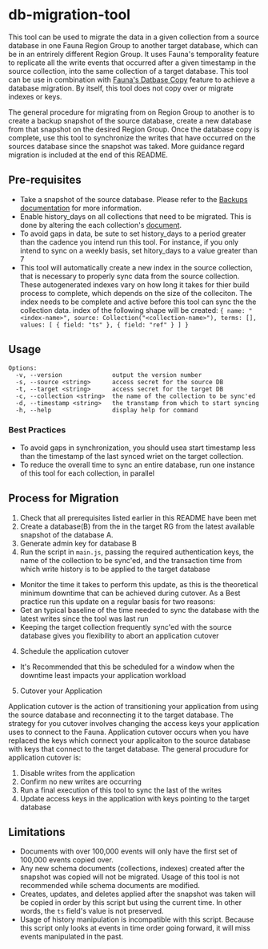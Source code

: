 # db-migration-tool

This tool can be used to migrate the data in a given collection from a source database in one Fauna Region Group to another target database, which can be in an entrirely different Region Group.
It uses Fauna's temporality feature to replicate all the write events that occurred after a given timestamp in the source collection, into the same collection of a target database. This tool can be use in combination with [Fauna's Datbase Copy](https://docs.fauna.com/fauna/current/administration/backups#create-a-database-from-a-snapshot) feature to achieve a database migration. By itself, this tool does not copy over or migrate indexes or keys.

The general procedure for migrating from on Region Group to another is to create a backup snapshot of the source database, create a new database from that snapshot on the desired Region Group. Once the database copy is complete, use this tool to synchronize the writes that have occurred on the sources database since the snapshot was taked. More guidance regard migration is included at the end of this README.

## Pre-requisites

- Take a snapshot of the source database. Please refer to the [Backups documentation](https://docs.fauna.com/fauna/current/administration/backups) for more information.
- Enable history_days on all collections that need to be migrated. This is done by altering the each collection's [document](https://docs.fauna.com/fauna/current/reference/schema_entities/collection/document_definition#fields).
 - To avoid gaps in data, be sute to set history_days to a period greater than the cadence you intend run this tool. For instance, if you only intend to sync on a weekly basis, set hitory_days to a value greater than 7
- This tool will automatically create a new index in the source collection, that is necessary to properly sync data from the source collection. These autogenerated indexes vary on how long it takes for thier build process to complete, which depends on the size of the colleciton. The index needs to be complete and active before this tool can sync the the collection data. index of the following shape will be created:
  `{ name: "<index-name>", source: Collection("<collection-name>"), terms: [], values: [ { field: "ts" }, { field: "ref" } ] }`

## Usage
```
Options:
  -v, --version              output the version number
  -s, --source <string>      access secret for the source DB
  -t, --target <string>      access secret for the target DB
  -c, --collection <string>  the name of the collection to be sync'ed
  -d, --timestamp <string>   the transtamp from which to start syncing
  -h, --help                 display help for command
```

### Best Practices
- To avoid gaps in synchronization, you should usea start timestamp less than the timestamp of the last synced wriet on the target collection.
- To reduce the overall time to sync an entire database, run one instance of this tool for each collection, in parallel


## Process for Migration

1. Check that all prerequisites listed earlier in this README have been met
2. Create a database(B) from the in the target RG from the latest available snapshot of the database A.
2. Generate admin key for database B
3. Run the script in `main.js`, passing the required authentication keys, the name of the collection to be sync'ed, and the transaction time from which write history is to be applied to the target database
 - Monitor the time it takes to perform this update, as this is the theoretical minimum downtime that can be achieved during cutover. As a Best practice run this update on a regular basis for two reasons:
  - Get an typical baseline of the time needed to sync the database with the latest writes since the tool was last run
  - Keeping the target collection frequently sync'ed with the source database gives you flexibility to abort an application cutover
4. Schedule the application cutover
 - It's Recommended that this be scheduled for a window when the downtime least impacts your application workload
5. Cutover your Application 

Application cutover is the action of transitioning your application from using the source database and reconnecting it to the target database. The strategy for you cutover involves changing the access keys your application uses to connect to the Fauna. Application cutover occurs when you have replaced the keys which connect your applicaiton to the source database with keys that connect to the target database. The general procudure for application cutover is: 
1. Disable writes from the application
2. Confirm no new writes are occurring
3. Run a final execution of this tool to sync the last of the writes 
4. Update access keys in the application with keys pointing to the target database


## Limitations

- Documents with over 100,000 events will only have the first set of 100,000 events copied over.
- Any new schema documents (collections, indexes) created after the snapshot was copied will not be migrated. Usage of this tool is not recommended while schema documents are modified.
- Creates, updates, and deletes applied after the snapshot was taken will be copied in order by this script but using the current time. In other words, the `ts` field's value is not preserved.
- Usage of history manipulation is incompatible with this script. Because this script only looks at events in time order going forward, it will miss events manipulated in the past.
